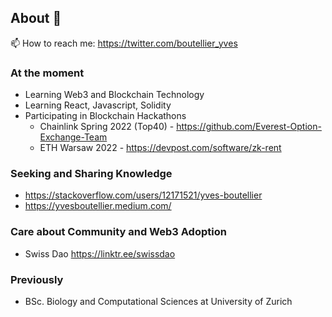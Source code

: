## About 👋

📫 How to reach me: https://twitter.com/boutellier_yves

### At the moment
- Learning Web3 and Blockchain Technology
- Learning React, Javascript, Solidity
- Participating in Blockchain Hackathons
  - Chainlink Spring 2022 (Top40) - https://github.com/Everest-Option-Exchange-Team
  - ETH Warsaw 2022 - https://devpost.com/software/zk-rent

### Seeking and Sharing Knowledge
  - https://stackoverflow.com/users/12171521/yves-boutellier
  - https://yvesboutellier.medium.com/

### Care about Community and Web3 Adoption
  - Swiss Dao https://linktr.ee/swissdao

### Previously
- BSc. Biology and Computational Sciences at University of Zurich

<!--
**yvesbou/yvesbou** is a ✨ _special_ ✨ repository because its `README.md` (this file) appears on your GitHub profile.

Here are some ideas to get you started:

- 🔭 I’m currently working on ...
- 🌱 I’m currently learning ...
- 👯 I’m looking to collaborate on ...
- 🤔 I’m looking for help with ...
- 💬 Ask me about ...
- 📫 How to reach me: ...
- 😄 Pronouns: ...
- ⚡ Fun fact: ...
-->
